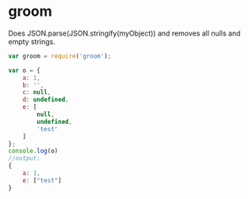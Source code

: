 # groom
Does JSON.parse(JSON.stringify(myObject)) and removes all nulls and empty strings.

```js
var groom = require('groom');

var o = {
	a: 1,
    b: '',
    c: null,
    d: undefined,
    e: [
    	null,
        undefined,
        'test'
    ]
};
console.log(o)
//output:
{
	a: 1,
	e: ["test"]
}
```
